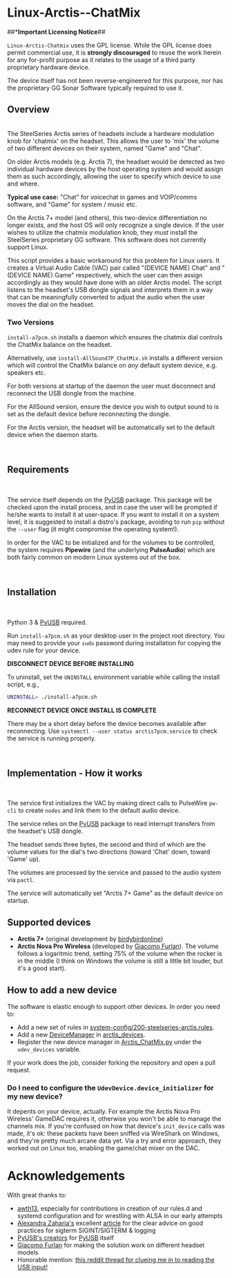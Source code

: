 # Linux-Arctis--ChatMix

##***Important Licensing Notice**##

`Linux-Arctis-Chatmix` uses the GPL license. While the GPL license does permit commercial use,
it is **strongly discouraged** to reuse the work herein for any for-profit purpose as it relates to the usage
of a third party proprietary hardware device. 

The device itself has not been reverse-engineered for this purpose, nor has the proprietary GG Sonar Software typically
required to use it. 


## Overview
<br>
The SteelSeries Arctis series of headsets include a hardware modulation knob for 'chatmix' on the headset.
This allows the user to 'mix' the volume of two different devices on their system, named "Game" and "Chat".

On older Arctis models (e.g. Arctis 7), the headset would be detected as two individual hardware devices by
the host operating system and would assign them as such accordingly, allowing the user to specify which device to
use and where.

**Typical use case:** "Chat" for voicechat in games and VOIP/comms software, and "Game" for system / music etc.

On the Arctis 7+ model (and others), this two-device differentiation no longer exists, and the host OS will only recognize a single device.
If the user wishes to utilize the chatmix modulation knob, they *must* install the SteelSeries proprietary GG software. This
software does not currently support Linux.

This script provides a basic workaround for this problem for Linux users. It creates a Virtual Audio Cable (VAC) pair called "(DEVICE NAME) Chat"
and "(DEVICE NAME) Game" respectively, which the user can then assign accordingly as they would have done with an older Arctis model. 
The script listens to the headset's USB dongle signals and interprets them in a way that can be meaningfully converted
to adjust the audio when the user moves the dial on the headset.

### Two Versions ###

`install-a7pcm.sh` installs a daemon which ensures the chatmix dial controls the ChatMix balance on the headset.

Alternatively, use `install-AllSound7P_ChatMix.sh` installs a different version which will control the ChatMix balance
on *any* default system device, e.g. speakers etc.

For both versions at startup of the daemon the user must disconnect and reconnect the USB dongle from the machine. 

For the AllSound version, ensure the device you wish to output sound to is set as the default device before reconnecting the dongle.

For the Arctis version, the headset will be automatically set to the default device when the daemon starts.

<br>

## Requirements
<br>

The service itself depends on the [PyUSB](https://github.com/walac/pyusb) package. This package will be checked upon the install process, and in case the user will be prompted if he/she wants to install it at user-space. If you want to install it on a system level, it is suggested to install a distro's package, avoiding to run `pip` without the `--user` flag (it might compromise the operating system!).

In order for the VAC to be initialized and for the volumes to be controlled, the system requires **Pipewire** (and the underlying **PulseAudio**)
which are both fairly common on modern Linux systems out of the box.

<br>

## Installation
<br>

Python 3 & [PyUSB](https://github.com/pyusb/pyusb) required. 

Run `install-a7pcm.sh` as your desktop user in the project root directory. You may need to provide your `sudo` password during installation for copying the udev rule for your device.

**DISCONNECT DEVICE BEFORE INSTALLING**

To uninstall, set the `UNINSTALL` environment variable while calling the install script, e.g.,

```bash
UNINSTALL= ./install-a7pcm.sh
```

**RECONNECT DEVICE ONCE INSTALL IS COMPLETE**

There may be a short delay before the device becomes available after reconnecting. Use `systemctl --user status arctis7pcm.service` to check the service
is running properly.

<br>

## Implementation - How it works
<br>

The service first initializes the VAC by making direct calls to PulseWire `pw-cli` to create `nodes` and link them to the default audio device.

The service relies on the [PyUSB](https://github.com/walac/pyusb) package to read interrupt transfers from the headset's USB dongle.

The headset sends three bytes, the second and third of which are the volume values for the dial's two directions (toward 'Chat' down, toward 'Game' up).

The volumes are processed by the service and passed to the audio system via `pactl`.

The service will automatically set "Arctis 7+ Game" as the default device on startup.


## Supported devices

- **Arctis 7+** (original development by [birdybirdonline](https://github.com/birdybirdonline))
- **Arctis Nova Pro Wireless** (developed by [Giacomo Furlan](https://github.com/elegos)). The volume follows a logaritmic trend, setting 75% of the volume when the rocker is in the middle (I think on Windows the volume is still a little bit louder, but it's a good start).

## How to add a new device

The software is elastic enough to support other devices. In order you need to:

- Add a new set of rules in [system-config/200-steelseries-arctis.rules](system-config/200-steelseries-arctis.rules).
- Add a new [DeviceManager](arctis_devices/device_manager.py) in [arctis_devices](arctis_devices).
- Register the new device manager in [Arctis_ChatMix.py](Arctis_ChatMix.py) under the `udev_devices` variable.

If your work does the job, consider forking the repository and open a pull request.

### Do I need to configure the `UdevDevice.device_initializer` for my new device?

It depents on your device, actually. For example the Arctis Nova Pro Wireless' GameDAC requires it, otherwise you won't be able to manage the channels mix. If you're confused on how that device's `init_device` calls was made, it's ok: these packets have been sniffed via WireShark on Windows, and they're pretty much arcane data yet. Via a try and error approach, they worked out on Linux too, enabling the game/chat mixer on the DAC.


# Acknowledgements

With great thanks to:
- [awth13](https://github.com/awth13), especially for contributions in creation of our rules.d and systemd configuration and for wrestling with ALSA in our early attempts
- [Alexandra Zaharia's](https://github.com/alexandra-zaharia) excellent [article](https://alexandra-zaharia.github.io/posts/stopping-python-systemd-service-cleanly) for the clear advice on good practices for sigterm SIGINT/SIGTERM & logging
- [PyUSB's creators](https://github.com/pyusb) for [PyUSB](https://github.com/pyusb/pyusb) itself
- [Giacomo Furlan](https://github.com/elegos) for making the solution work on different headset models
- Honorable mention: [this reddit thread for clueing me in to reading the USB input!](https://www.reddit.com/r/steelseries/comments/s4uzos/arctis_7_on_linux_sonar_workaround/hu51jjy/)
